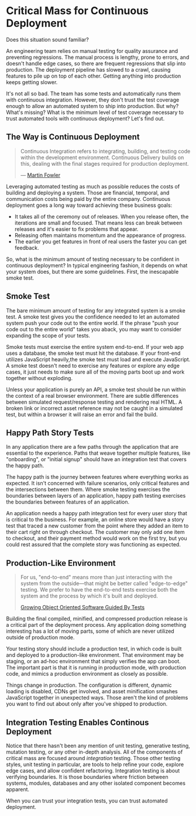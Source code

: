 # Critical Mass for Continuous Deployment

Does this situation sound familiar?

An engineering team relies on manual testing for quality assurance and
preventing regressions. The manual process is lengthy, prone to errors, and
doesn't handle edge cases, so there are frequent regressions that slip into
production. The deployment pipeline has slowed to a crawl, causing features to
pile up on top of each other. Getting anything into production keeps getting
slower.

It's not all so bad. The team has some tests and automatically runs them with
continuous integration. However, they don't trust the test coverage enough to
allow an automated system to ship into production. But why? What's missing? What
is the minimum level of test coverage necessary to trust automated tools with
continuous deployment? Let's find out.

## The Way is Continuous Deployment

> Continuous Integration refers to integrating, building, and testing code
> within the development environment. Continuous Delivery builds on this,
> dealing with the final stages required for production deployment.
>
> — [Martin Fowler][mfcd]

Leveraging automated testing as much as possible reduces the costs of building
and deploying a system. Those are financial, temporal, and communication costs
being paid by the entire company. Continuous deployment goes a long way toward
achieving these business goals:

* It takes all of the ceremony out of releases. When you release often, the
  iterations are small and focused. That means less can break between releases
  and it's easier to fix problems that appear.
* Releasing often maintains momentum and the appearance of progress.
* The earlier you get features in front of real users the faster you can get
  feedback.

So, what is the minimum amount of testing necessary to be confident in
continuous deployment? In typical engineering fashion, it depends on what your
system does, but there are some guidelines. First, the inescapable smoke test.

## Smoke Test

The bare minimum amount of testing for any integrated system is a smoke test. A
smoke test gives you the confidence needed to let an automated system push your
code out to the entire world. If the phrase "push your code out to the entire
world" takes you aback, you may want to consider expanding the scope of your
tests.

Smoke tests must exercise the entire system end-to-end. If your web app uses a
database, the smoke test must hit the database. If your front-end utilizes
JavaScript heavily,the smoke test must load and execute JavaScript. A smoke test
doesn't need to exercise any features or explore any edge cases, it just needs
to make sure all of the moving parts boot up and work together without
exploding.

Unless your application is purely an API, a smoke test should be run within the
context of a real browser environment. There are subtle differences between
simulated request/response testing and rendering real HTML. A broken link or
incorrect asset reference may not be caught in a simulated test, but within a
browser it will raise an error and fail the build.

## Happy Path Story Tests

In any application there are a few paths through the application that are
essential to the experience. Paths that weave together multiple features, like
"onboarding", or "initial signup" should have an integration test that covers
the happy path.

The happy path is the journey between features where everything works as
expected. It isn't concerned with failure scenarios, only critical features and
the intersections between them. Where smoke testing exercises the boundaries
between layers of an application, happy path testing exercises the boundaries
between features of an application.

An application needs a happy path integration test for every user story that is
critical to the business. For example, an online store would have a story test
that traced a new customer from the point where they added an item to their cart
right on through checkout. The customer may only add one item to checkout, and
their payment method would work on the first try, but you could rest assured
that the complete story was functioning as expected.

## Production-Like Environment

> For us, "end-to-end" means more than just interacting with the system from the
> outside—that might be better called "edge-to-edge" testing. We prefer to have
> the end-to-end tests exercise both the system and the process by which it's
> built and deployed.
>
> [Growing Object Oriented Software Guided By Tests][goos]

Building the final compiled, minified, and compressed production release is a
critical part of the deployment process. Any application doing something
interesting has a lot of moving parts, some of which are never utilized outside
of production mode.

Your testing story should include a production test, in which code is built and
deployed to a production-like environment. That environment may be staging, or
an ad-hoc environment that simply verifies the app can boot. The important part
is that it is running in production mode, with production code, and mimics a
production environment as closely as possible.

Things change in production. The configuration is different, dynamic loading is
disabled, CDNs get involved, and asset minification smashes JavaScript together in
unexpected ways. Those aren't the kind of problems you want to find out about
only after you've shipped to production.

## Integration Testing Enables Continous Deployment

Notice that there hasn't been any mention of unit testing, generative testing,
mutation testing, or any other in-depth analysis. All of the components of
critical mass are focused around *integration* testing. Those other testing
styles, unit testing in particular, are tools to help refine your code, explore
edge cases, and allow confident refactoring. Integration testing is about verifying
boundaries. It is those boundaries where friction between systems, modules,
databases and any other isolated component becomes apparent.

When you can trust your integration tests, you can trust automated deployment.

[mfcd]: http://martinfowler.com/bliki/ContinuousDelivery.html#footnote-when
[goos]: http://www.growing-object-oriented-software.com/
